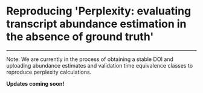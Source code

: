 # Reproducing 'Perplexity: evaluating transcript abundance estimation in the absence of ground truth'
---

Note: We are currently in the process of obtaining a stable DOI and uploading abundance estimates and validation time equivalence classes to reproduce perplexity calculations.

**Updates coming soon!**
